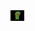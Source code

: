 <img align="left" alt="PepeDancegif" width="22px" src="https://github.com/FlockiiX/FlockiiX/blob/main/pepedance.gif" />

